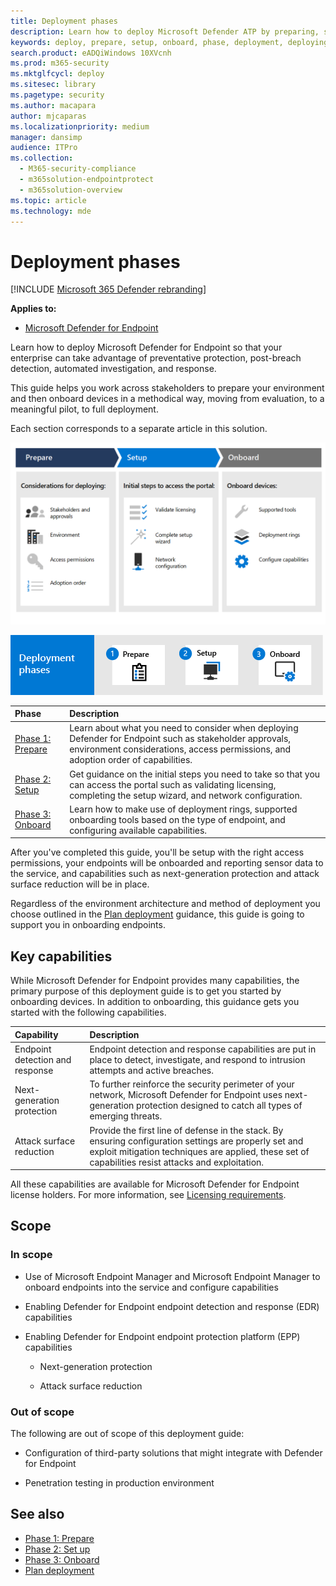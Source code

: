 ```yaml
---
title: Deployment phases
description: Learn how to deploy Microsoft Defender ATP by preparing, setting up, and onboarding endpoints to that service
keywords: deploy, prepare, setup, onboard, phase, deployment, deploying, adoption, configuring
search.product: eADQiWindows 10XVcnh
ms.prod: m365-security
ms.mktglfcycl: deploy
ms.sitesec: library
ms.pagetype: security
ms.author: macapara
author: mjcaparas
ms.localizationpriority: medium
manager: dansimp
audience: ITPro
ms.collection: 
  - M365-security-compliance
  - m365solution-endpointprotect
  - m365solution-overview
ms.topic: article
ms.technology: mde
---
```


# Deployment phases

[!INCLUDE [Microsoft 365 Defender rebranding](../../includes/microsoft-defender.md)]

**Applies to:**
- [Microsoft Defender for Endpoint](https://go.microsoft.com/fwlink/p/?linkid=2146631)


Learn how to deploy Microsoft Defender for Endpoint so that your enterprise can take advantage of preventative protection, post-breach detection, automated investigation, and response. 


This guide helps you work across stakeholders to prepare your environment and then onboard devices in a methodical way, moving from evaluation, to a meaningful pilot, to full deployment.

Each section corresponds to a separate article in this solution.

![Image of deployment phases with details from table](images/deployment-guide-phases.png)


![Summary of deployment phases: prepare, setup, onboard](images/phase-diagrams/deployment-phases.png)

|Phase | Description | 
|:-------|:-----|
| [Phase 1: Prepare](prepare-deployment.md)| Learn about what you need to consider when deploying Defender for Endpoint such as stakeholder approvals, environment considerations, access permissions, and adoption order of capabilities. 
| [Phase 2: Setup](production-deployment.md)|  Get guidance on the initial steps you need to take so that you can access the portal such as validating licensing, completing the setup wizard, and network configuration. 
| [Phase 3: Onboard](onboarding.md) | Learn how to make use of deployment rings, supported onboarding tools based on the type of endpoint, and configuring available capabilities. 


After you've completed this guide, you'll be setup with the right access permissions, your endpoints will be onboarded and reporting sensor data to the service, and capabilities such as next-generation protection and attack surface reduction will be in place.



Regardless of the environment architecture and method of deployment you choose outlined in the [Plan deployment](deployment-strategy.md) guidance, this guide is going to support you in onboarding endpoints. 








## Key capabilities

While Microsoft Defender for Endpoint provides many capabilities, the primary purpose of this deployment guide is to get you started by onboarding devices. In addition to onboarding, this guidance gets you started with the following capabilities.



Capability | Description 
:---|:---
Endpoint detection and response | Endpoint detection and response capabilities are put in place to detect, investigate, and respond to intrusion attempts and active breaches.
Next-generation protection | To further reinforce the security perimeter of your network, Microsoft Defender for Endpoint uses next-generation protection designed to catch all types of emerging threats.
Attack surface reduction |  Provide the first line of defense in the stack. By ensuring configuration settings are properly set and exploit mitigation techniques are applied, these set of capabilities resist attacks and exploitation.

All these capabilities are available for Microsoft Defender for Endpoint license holders. For more information, see [Licensing requirements](minimum-requirements.md#licensing-requirements).

## Scope

### In scope

-   Use of Microsoft Endpoint Manager and Microsoft Endpoint Manager to onboard endpoints into the service and configure capabilities

-   Enabling Defender for Endpoint endpoint detection and response (EDR)  capabilities

-   Enabling Defender for Endpoint endpoint protection platform (EPP)
    capabilities

    -   Next-generation protection

    -   Attack surface reduction


### Out of scope

The following are out of scope of this deployment guide:

-   Configuration of third-party solutions that might integrate with Defender for Endpoint

-   Penetration testing in production environment




## See also
- [Phase 1: Prepare](prepare-deployment.md)
- [Phase 2: Set up](production-deployment.md)
- [Phase 3: Onboard](onboarding.md)
- [Plan deployment](deployment-strategy.md)